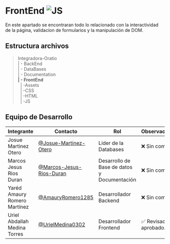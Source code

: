 # FrontEnd ![JS](https://img.shields.io/badge/JavaScript-F7DF1E?style=for-the-badge&logo=javascript&logoColor=black)
En este apartado se encontraran todo lo relacionado con la interactividad de la página, validacion de formularios y la manipulación de DOM.
## Estructura archivos


>Integradora-Oratio<br>
>| - BackEnd <br>
>| - DataBases <br>
>| - Documentation <br>
>**| - FrontEnd** <br>
>&nbsp;&nbsp;| -Assets <br>
>&nbsp;&nbsp;| -CSS<br>
>&nbsp;&nbsp;| -HTML<br>
>&nbsp;&nbsp;| -JS <br>

## Equipo de Desarrollo

|Integrante|Contacto|Rol|Observaciones|
|----------|--------|---|-------------|
|Josue Martinez Otero|[@Josue-Martinez-Otero](https://github.com/Josue-Martinez-Otero)|Líder de la Databases|❌ Sin comentar|
   |Marcos Jesus Rios Duran |[@Marcos-Jesus-Rios-Duran](https://github.com/Marcos-Jesus-Rios-Duran)|Desarrollo de Base de datos y Documentación|❌ Sin comentar|
   |Yaréd Amaury Romero Martínez|[@AmauryRomero1285](https://github.com/AmauryRomero1285)|Desarrollador Backend|❌ Sin comentar|
   |Uriel Abdallah Medina Torres |[@UrielMedina0302](https://github.com/UrielMedina0302)|Desarrollador Frontend|✅ Revisado y aprobado.|